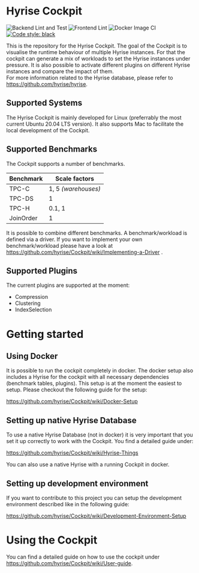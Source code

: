 # Hyrise Cockpit

![Backend Lint and Test](https://github.com/hyrise/Cockpit/workflows/Backend%20Lint%20and%20Test/badge.svg)
![Frontend Lint](https://github.com/hyrise/Cockpit/workflows/Frontend%20Lint/badge.svg)
![Docker Image CI](https://github.com/hyrise/Cockpit/workflows/Docker%20Image%20CI/badge.svg)
<a href="https://github.com/psf/black"><img alt="Code style: black" src="https://img.shields.io/badge/code%20style-black-000000.svg"></a>

This is the repository for the Hyrise Cockpit. The goal of the Cockpit is to visualise the runtime behaviour of multiple Hyrise instances. For that the cockpit can generate a mix of workloads to set the Hyrise instances under pressure. It is also possible to activate different plugins on different Hyrise instances and compare the impact of them.  
For more information related to the Hyrise database, please refer to https://github.com/hyrise/hyrise. 

## Supported Systems 

The Hyrise Cockpit is mainly developed for Linux (preferrably the most current Ubuntu 20.04 LTS version). It also supports Mac to facilitate the local development of the Cockpit.

## Supported Benchmarks 

The Cockpit supports a number of benchmarks. 

| Benchmark  | Scale factors|
| ------------- | ------------- |
| TPC-C  | 1, 5 *(warehouses)*  |
| TPC-DS  | 1  |
| TPC-H  | 0.1, 1  |
| JoinOrder  | 1  |

It is possible to combine different benchmarks. A benchmark/workload is defined via a driver. If you want to implement your own benchmark/workload please have a look at https://github.com/hyrise/Cockpit/wiki/Implementing-a-Driver .

## Supported Plugins 

The current plugins are supported at the moment: 

* Compression
* Clustering
* IndexSelection

# Getting started 

## Using Docker

It is possible to run the cockpit completely in docker. The docker setup also includes a Hyrise for the cockpit with all necessary dependencies (benchmark tables, plugins). This setup is at the moment the easiest to setup. Please checkout the following guide for the setup: 

https://github.com/hyrise/Cockpit/wiki/Docker-Setup

## Setting up native Hyrise Database

To use a native Hyrise Database (not in docker) it is very important that you set it up correctly to work with the Cockpit. You find a detailed guide under: 

https://github.com/hyrise/Cockpit/wiki/Hyrise-Things

You can also use a native Hyrise with a running Cockpit in docker. 

## Setting up development environment 

If you want to contribute to this project you can setup the development environment described like in the following guide: 

https://github.com/hyrise/Cockpit/wiki/Development-Environment-Setup

# Using the Cockpit 

You can find a detailed guide on how to use the cockpit under https://github.com/hyrise/Cockpit/wiki/User-guide.
